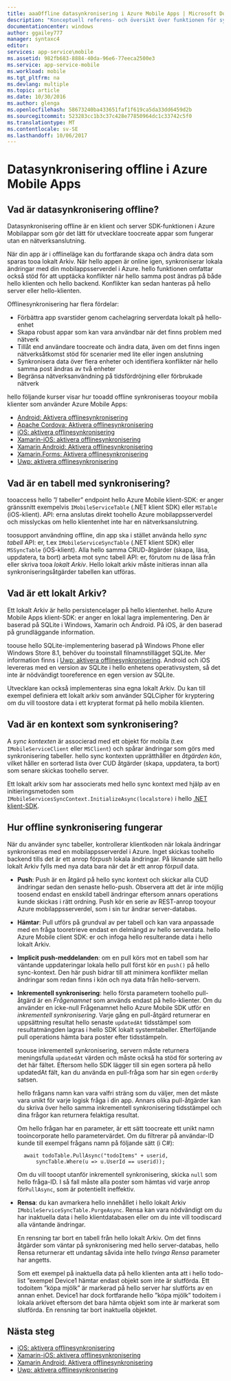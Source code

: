 ```yaml
---
title: aaaOffline datasynkronisering i Azure Mobile Apps | Microsoft Docs
description: "Konceptuell referens- och översikt över funktionen för synkronisering av hello offlinedata för Azure Mobile Apps"
documentationcenter: windows
author: ggailey777
manager: syntaxc4
editor: 
services: app-service\mobile
ms.assetid: 982fb683-8884-40da-96e6-77eeca2500e3
ms.service: app-service-mobile
ms.workload: mobile
ms.tgt_pltfrm: na
ms.devlang: multiple
ms.topic: article
ms.date: 10/30/2016
ms.author: glenga
ms.openlocfilehash: 58673240ba433651faf1f619ca5da33dd6459d2b
ms.sourcegitcommit: 523283cc1b3c37c428e77850964dc1c33742c5f0
ms.translationtype: MT
ms.contentlocale: sv-SE
ms.lasthandoff: 10/06/2017
---
```

# <a name="offline-data-sync-in-azure-mobile-apps"></a>Datasynkronisering offline i Azure Mobile Apps
## <a name="what-is-offline-data-sync"></a>Vad är datasynkronisering offline?
Datasynkronisering offline är en klient och server SDK-funktionen i Azure Mobilappar som gör det lätt för utvecklare toocreate appar som fungerar utan en nätverksanslutning.

När din app är i offlineläge kan du fortfarande skapa och ändra data som sparas tooa lokalt Arkiv. När hello appen är online igen, synkroniserar lokala ändringar med din mobilappsserverdel i Azure. hello funktionen omfattar också stöd för att upptäcka konflikter när hello samma post ändras på både hello klienten och hello backend. Konflikter kan sedan hanteras på hello server eller hello-klienten.

Offlinesynkronisering har flera fördelar:

* Förbättra app svarstider genom cachelagring serverdata lokalt på hello-enhet
* Skapa robust appar som kan vara användbar när det finns problem med nätverk
* Tillåt end användare toocreate och ändra data, även om det finns ingen nätverksåtkomst stöd för scenarier med lite eller ingen anslutning
* Synkronisera data över flera enheter och identifiera konflikter när hello samma post ändras av två enheter
* Begränsa nätverksanvändning på tidsfördröjning eller förbrukade nätverk

hello följande kurser visar hur tooadd offline synkroniseras tooyour mobila klienter som använder Azure Mobile Apps:

* [Android: Aktivera offlinesynkronisering]
* [Apache Cordova: Aktivera offlinesynkronisering](app-service-mobile-cordova-get-started-offline-data.md)
* [iOS: aktivera offlinesynkronisering]
* [Xamarin-iOS: aktivera offlinesynkronisering]
* [Xamarin Android: Aktivera offlinesynkronisering]
* [Xamarin.Forms: Aktivera offlinesynkronisering](app-service-mobile-xamarin-forms-get-started-offline-data.md)
* [Uwp: aktivera offlinesynkronisering]

## <a name="what-is-a-sync-table"></a>Vad är en tabell med synkronisering?
tooaccess hello ”/ tabeller” endpoint hello Azure Mobile klient-SDK: er anger gränssnitt exempelvis `IMobileServiceTable` (.NET klient SDK) eller `MSTable` (iOS-klient). API: erna anslutas direkt toohello Azure mobilappsserverdel och misslyckas om hello klientenhet inte har en nätverksanslutning.

toosupport användning offline, din app ska i stället använda hello *sync tabell* API: er, t.ex `IMobileServiceSyncTable` (.NET klient SDK) eller `MSSyncTable` (iOS-klient). Alla hello samma CRUD-åtgärder (skapa, läsa, uppdatera, ta bort) arbeta mot sync tabell API: er, förutom nu de läsa från eller skriva tooa *lokalt Arkiv*. Hello lokalt arkiv måste initieras innan alla synkroniseringsåtgärder tabellen kan utföras.

## <a name="what-is-a-local-store"></a>Vad är ett lokalt Arkiv?
Ett lokalt Arkiv är hello persistencelager på hello klientenhet. hello Azure Mobile Apps klient-SDK: er anger en lokal lagra implementering. Den är baserad på SQLite i Windows, Xamarin och Android. På iOS, är den baserad på grundläggande information.

toouse hello SQLite-implementering baserad på Windows Phone eller Windows Store 8.1, behöver du tooinstall filnamnstillägget SQLite. Mer information finns i [Uwp: aktivera offlinesynkronisering]. Android och iOS levereras med en version av SQLite i hello enhetens operativsystem, så det inte är nödvändigt tooreference en egen version av SQLite.

Utvecklare kan också implementeras sina egna lokalt Arkiv. Du kan till exempel definiera ett lokalt arkiv som använder SQLCipher för kryptering om du vill toostore data i ett krypterat format på hello mobila klienten.

## <a name="what-is-a-sync-context"></a>Vad är en kontext som synkronisering?
A *sync kontexten* är associerad med ett objekt för mobila (t.ex `IMobileServiceClient` eller `MSClient`) och spårar ändringar som görs med synkronisering tabeller. hello sync kontexten upprätthåller en *åtgärden kön*, vilket håller en sorterad lista över CUD åtgärder (skapa, uppdatera, ta bort) som senare skickas toohello server.

Ett lokalt arkiv som har associerats med hello sync kontext med hjälp av en initieringsmetoden som `IMobileServicesSyncContext.InitializeAsync(localstore)` i hello [.NET klient-SDK].

## <a name="how-sync-works"></a>Hur offline synkronisering fungerar
När du använder sync tabeller, kontrollerar klientkoden när lokala ändringar synkroniseras med en mobilappsserverdel i Azure. Inget skickas toohello backend tills det är ett anrop för*push* lokala ändringar. På liknande sätt hello lokalt Arkiv fylls med nya data bara när det är ett anrop för*pull* data.

* **Push**: Push är en åtgärd på hello sync kontext och skickar alla CUD ändringar sedan den senaste hello-push. Observera att det är inte möjlig toosend endast en enskild tabell ändringar eftersom annars operations kunde skickas i rätt ordning. Push kör en serie av REST-anrop tooyour Azure mobilappsserverdel, som i sin tur ändrar server-databas.
* **Hämtar**: Pull utförs på grundval av per tabell och kan vara anpassade med en fråga tooretrieve endast en delmängd av hello serverdata. hello Azure Mobile client SDK: er och infoga hello resulterande data i hello lokalt Arkiv.
* **Implicit push-meddelanden**: om en pull körs mot en tabell som har väntande uppdateringar lokala hello pull först kör en `push()` på hello sync-kontext. Den här push bidrar till att minimera konflikter mellan ändringar som redan finns i kön och nya data från hello-servern.
* **Inkrementell synkronisering**: hello första parametern toohello pull-åtgärd är en *Frågenamnet* som används endast på hello-klienter. Om du använder en icke-null Frågenamnet hello Azure Mobile SDK utför en *inkrementell synkronisering*. Varje gång en pull-åtgärd returnerar en uppsättning resultat hello senaste `updatedAt` tidsstämpel som resultatmängden lagras i hello SDK lokalt systemtabeller. Efterföljande pull operations hämta bara poster efter tidsstämpeln.

  toouse inkrementell synkronisering, servern måste returnera meningsfulla `updatedAt` värden och måste också ha stöd för sortering av det här fältet. Eftersom hello SDK lägger till sin egen sortera på hello updatedAt fält, kan du använda en pull-fråga som har sin egen `orderBy` satsen.

  hello frågans namn kan vara valfri sträng som du väljer, men det måste vara unikt för varje logisk fråga i din app.
  Annars olika pull-åtgärder kan du skriva över hello samma inkrementell synkronisering tidsstämpel och dina frågor kan returnera felaktiga resultat.

  Om hello frågan har en parameter, är ett sätt toocreate ett unikt namn tooincorporate hello parametervärdet.
  Om du filtrerar på användar-ID kunde till exempel frågans namn på följande sätt (i C#):

        await todoTable.PullAsync("todoItems" + userid,
            syncTable.Where(u => u.UserId == userid));

  Om du vill tooopt utanför inkrementell synkronisering, skicka `null` som hello fråga-ID. I så fall måste alla poster som hämtas vid varje anrop för`PullAsync`, som är potentiellt ineffektiv.
* **Rensa**: du kan avmarkera hello innehållet i hello lokalt Arkiv `IMobileServiceSyncTable.PurgeAsync`.
  Rensa kan vara nödvändigt om du har inaktuella data i hello klientdatabasen eller om du inte vill toodiscard alla väntande ändringar.

  En rensning tar bort en tabell från hello lokalt Arkiv. Om det finns åtgärder som väntar på synkronisering med hello server-databas, hello Rensa returnerar ett undantag såvida inte hello *tvinga Rensa* parameter har angetts.

  Som ett exempel på inaktuella data på hello klienten anta att i hello todo-list ”exempel Device1 hämtar endast objekt som inte är slutförda. Ett todoitem ”köpa mjölk” är markerad på hello server har slutförts av en annan enhet. Device1 har dock fortfarande hello ”köpa mjölk” todoitem i lokala arkivet eftersom det bara hämta objekt som inte är markerat som slutförda. En rensning tar bort inaktuella objektet.

## <a name="next-steps"></a>Nästa steg
* [iOS: aktivera offlinesynkronisering]
* [Xamarin-iOS: aktivera offlinesynkronisering]
* [Xamarin Android: Aktivera offlinesynkronisering]
* [Uwp: aktivera offlinesynkronisering]

<!-- Links -->
[.NET klient-SDK]: app-service-mobile-dotnet-how-to-use-client-library.md
[Android: Aktivera offlinesynkronisering]: app-service-mobile-android-get-started-offline-data.md
[iOS: aktivera offlinesynkronisering]: app-service-mobile-ios-get-started-offline-data.md
[Xamarin-iOS: aktivera offlinesynkronisering]: app-service-mobile-xamarin-ios-get-started-offline-data.md
[Xamarin Android: Aktivera offlinesynkronisering]: app-service-mobile-xamarin-android-get-started-offline-data.md
[Uwp: aktivera offlinesynkronisering]: app-service-mobile-windows-store-dotnet-get-started-offline-data.md
